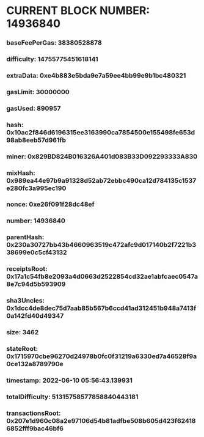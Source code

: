 # CURRENT BLOCK NUMBER: 14936840

### baseFeePerGas: 38380528878
### difficulty: 14755775451618141
### extraData: 0xe4b883e5bda9e7a59ee4bb99e9b1bc480321
### gasLimit: 30000000
### gasUsed: 890957
### hash: 0x10ac2f846d6196315ee3163990ca7854500e155498fe653d98ab8eeb57d961fb
### miner: 0x829BD824B016326A401d083B33D092293333A830
### mixHash: 0x989ea44e97b9a91328d52ab72ebbc490ca12d784135c1537e280fc3a995ec190
### nonce: 0xe26f091f28dc48ef
### number: 14936840
### parentHash: 0x230a30727bb43b4660963519c472afc9d017140b2f7221b338699e0c5cf43132
### receiptsRoot: 0x17a1c54fb8e2093a4d0663d2522854cd32ae1abfcaec0547a8e7c94d5b593909
### sha3Uncles: 0x1dcc4de8dec75d7aab85b567b6ccd41ad312451b948a7413f0a142fd40d49347
### size: 3462
### stateRoot: 0x1715970cbe96270d24978b0fc0f31219a6330ed7a46528f9a0ce132a8789790e
### timestamp: 2022-06-10 05:56:43.139931
### totalDifficulty: 51315758577858840443181
### transactionsRoot: 0x207e1d960c08a2e97106d54b81adfbe508b605d423f624186852fff9bac46bf6
